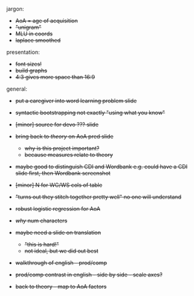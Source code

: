 jargon:
- ~~AoA = age of acquisition~~
- ~~"unigram"~~
- ~~MLU in coords~~
- ~~laplace smoothed~~

presentation:
- ~~font sizes!~~
- ~~build graphs~~
- ~~4:3 gives more space than 16:9~~

general:
- ~~put a caregiver into word learning problem slide~~
- ~~syntactic bootstrapping not exactly "using what you know"~~
- ~~[minor] source for devo ??? slide~~
- ~~bring back to _theory_ on AoA pred slide~~
    - ~~why is this project important?~~
    - ~~because measures relate to theory~~
- ~~maybe good to distinguish CDI and Wordbank
    e.g. could have a CDI slide first, then Wordbank screenshot~~
- ~~[minor] N for WG/WS cols of table~~

- ~~"turns out they stitch together pretty well" no one will understand~~
- ~~robust logistic regression for AoA~~
- ~~_why_ num characters~~
- ~~maybe need a slide on translation~~
    - ~~"this is hard!"~~
    - ~~not ideal, but we did out best~~
- ~~walkthrough of english - prod/comp~~
- ~~prod/comp contrast in english - side by side - scale axes?~~
- ~~back to theory - map to AoA factors~~
